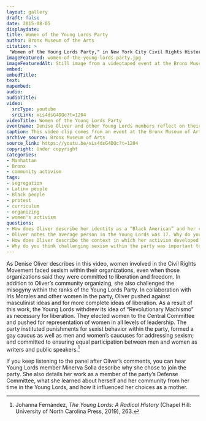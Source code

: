 ```yaml
---
layout: gallery
draft: false
date: 2015-08-05
displaydate: 
title: Women of the Young Lords Party
author: Bronx Museum of the Arts
citation: >
 "Women of the Young Lords Party," in New York City Civil Rights History, Accessed: [Month Day, Year], https://nyccivilrightshistory.org/site-preview/topics/black-latina-women/young-lords/women-of-the-young-lords-party.
imageFeatured: women-of-the-young-lords-party.jpg
imageFeaturedAlt: Still image from a videotaped event at the Bronx Museum showing a panel of women from the Young Lords sitting at a table and a speaker at a podium
embed: 
embedTitle: 
text: 
mapembed: 
audio: 
audioTitle: 
video: 
  srcType: youtube
  srcLink: xLs4dsG4DQc?t=1204
videoTitle: Women of the Young Lords Party
eventname: Denise Oliver and other Young Lords members reflect on their years in the party and what they learned.
caption: This video clip comes from an event at the Bronx Museum of Arts in 2015. At the event women in the Young Lords described the political climate in which the party emerged, why they joined, and how they navigated racism and sexism within the movement. In this clip, Denise Oliver describes the political context in which she and her fellow young activists forged new paths. 
archive_source: Bronx Museum of Arts
source_link: https://youtu.be/xLs4dsG4DQc?t=1204
copyright: Under copyright
categories: 
- Manhattan
- Bronx
- community activism
tags: 
- segregation
- Latinx people
- Black people
- protest
- curriculum
- organizing
- women's activism
questions:
- How does Oliver describe her identity as a “Black American” and her connection to Puerto Rican movements and politics? 
- Oliver notes the average person in the Young Lords was 17. Why do you think young people have been so instrumental in pushing social change, especially in education?
- How does Oliver describe the context in which her activism developed in the video clip?
- Why do you think challenging sexism within the party was important to Oliver?
--- 
```


As Denise Oliver describes in this video, women involved in the Civil Rights Movement faced sexism within their organizations, even when those organizations said they were committed to liberation and freedom. In addition to Oliver’s community organizing, she also challenged the misogyny within the ranks of the Young Lords Party. In collaboration with Iris Morales and other women in the party, Oliver pushed against masculinist ideas and for more complete ideas of liberation. As a result of this work, the Young Lords withdrew its idea of “Revolutionary Machismo” as necessary for liberation. They elected women to the Central Committee and pushed for representation of women in all levels of leadership. The party instituted punishments for sexist behavior within the party, formed a gay caucus as well as men and women’s caucuses for addressing sexism; and committed to ensuring equal participation between men and women as writers and public speakers.[^1]

If you keep listening to the panel after Oliver’s comments, you can hear Young Lords member Minerva Solla describe why she chose to join the party. She also details her work as a member of the party’s Defense Committee, what she learned about herself and her community from her time in the Young Lords, and how it influenced her choices as a mother.

[^1]: Johanna Fernández, *The Young Lords: A Radical History* (Chapel Hill: University of North Carolina Press, 2019), 263.
